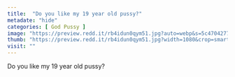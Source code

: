 ```yaml
---
title:  "Do you like my 19 year old pussy?"
metadate: "hide"
categories: [ God Pussy ]
image: "https://preview.redd.it/rb4idun0qym51.jpg?auto=webp&s=5c47042775b7c786ee8ac0fc974c4e7d697185a3"
thumb: "https://preview.redd.it/rb4idun0qym51.jpg?width=1080&crop=smart&auto=webp&s=3a8b7572d241456ebc188a5c1a089eb30c100191"
visit: ""
---
```

Do you like my 19 year old pussy?
